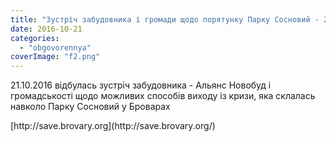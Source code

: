 ```yaml
---
title: "Зустріч забудовника і громади щодо порятунку Парку Сосновий - 21.10.2016"
date: 2016-10-21
categories: 
  - "obgovorennya"
coverImage: "f2.png"
---
```


21.10.2016 відбулась зустріч забудовника - Альянс Новобуд і громадськості щодо можливих способів виходу із кризи, яка склалась навколо Парку Сосновий у Броварах

<!--more--> [http://save.brovary.org](http://save.brovary.org/)
